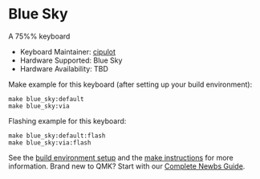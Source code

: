 # Blue Sky

A 75%% keyboard

* Keyboard Maintainer: [cipulot](https://github.com/cipulot)
* Hardware Supported: Blue Sky
* Hardware Availability: TBD

Make example for this keyboard (after setting up your build environment):

    make blue_sky:default
    make blue_sky:via

Flashing example for this keyboard:

    make blue_sky:default:flash
    make blue_sky:via:flash

See the [build environment setup](https://docs.qmk.fm/#/getting_started_build_tools) and the [make instructions](https://docs.qmk.fm/#/getting_started_make_guide) for more information. Brand new to QMK? Start with our [Complete Newbs Guide](https://docs.qmk.fm/#/newbs).
